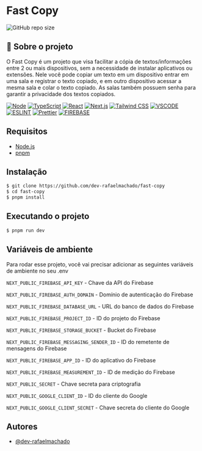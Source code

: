 # Fast Copy

![GitHub repo size](https://img.shields.io/github/repo-size/dev-rafaelmachado/fast-copy?style=for-the-badge)

## 🚀 Sobre o projeto

O Fast Copy é um projeto que visa facilitar a cópia de textos/informações entre 2 ou mais dispositivos, sem a necessidade de instalar aplicativos ou extensões. Nele você pode copiar um texto em um dispositivo entrar em uma sala e registrar o texto copiado, e em outro dispositivo acessar a mesma sala e colar o texto copiado. As salas também possuem senha para garantir a privacidade dos textos copiados.

[![Node](https://img.shields.io/badge/Node.js-43853D?style=for-the-badge&logo=node.js&logoColor=white)](https://nodejs.org/en/)
[![TypeScript](https://img.shields.io/badge/TypeScript-007ACC?style=for-the-badge&logo=typescript&logoColor=white)](https://www.typescriptlang.org/)
[![React](https://img.shields.io/badge/React-20232A?style=for-the-badge&logo=react&logoColor=61DAFB)](https://pt-br.reactjs.org/)
[![Next.js](https://img.shields.io/badge/next.js-000000?style=for-the-badge&logo=nextdotjs&logoColor=white)](https://nextjs.org/)
[![Tailwind CSS](https://img.shields.io/badge/Tailwind_CSS-38B2AC?style=for-the-badge&logo=tailwind-css&logoColor=white)](https://tailwindcss.com/)
[![VSCODE](https://img.shields.io/badge/VSCode-007ACC?style=for-the-badge&logo=visual-studio-code&logoColor=white)](https://code.visualstudio.com/)
[![ESLINT](https://img.shields.io/badge/ESLINT-4B32C3?style=for-the-badge&logo=eslint&logoColor=white)](https://eslint.org/)
[![Prettier](https://img.shields.io/badge/Prettier-F7B93E?style=for-the-badge&logo=prettier&logoColor=white)](https://prettier.io/)
[![FIREBASE](https://img.shields.io/badge/Firebase-FFCA28?style=for-the-badge&logo=firebase&logoColor=black)](https://firebase.google.com/)

## Requisitos

- [Node.js](https://nodejs.org/en/)
- [pnpm](https://pnpm.io/)

## Instalação

```bash
$ git clone https://github.com/dev-rafaelmachado/fast-copy
$ cd fast-copy
$ pnpm install
```

## Executando o projeto

```bash
$ pnpm run dev
```

## Variáveis de ambiente

Para rodar esse projeto, você vai precisar adicionar as seguintes variáveis de ambiente no seu .env

`NEXT_PUBLIC_FIREBASE_API_KEY` - Chave da API do Firebase

`NEXT_PUBLIC_FIREBASE_AUTH_DOMAIN` - Domínio de autenticação do Firebase

`NEXT_PUBLIC_FIREBASE_DATABASE_URL` - URL do banco de dados do Firebase

`NEXT_PUBLIC_FIREBASE_PROJECT_ID` - ID do projeto do Firebase

`NEXT_PUBLIC_FIREBASE_STORAGE_BUCKET` - Bucket do Firebase

`NEXT_PUBLIC_FIREBASE_MESSAGING_SENDER_ID` - ID do remetente de mensagens do Firebase

`NEXT_PUBLIC_FIREBASE_APP_ID` - ID do aplicativo do Firebase

`NEXT_PUBLIC_FIREBASE_MEASUREMENT_ID` - ID de medição do Firebase

`NEXT_PUBLIC_SECRET` - Chave secreta para criptografia

`NEXT_PUBLIC_GOOGLE_CLIENT_ID` - ID do cliente do Google

`NEXT_PUBLIC_GOOGLE_CLIENT_SECRET` - Chave secreta do cliente do Google


## Autores

- [@dev-rafaelmachado](https://github.com/dev-rafaelmachado)

